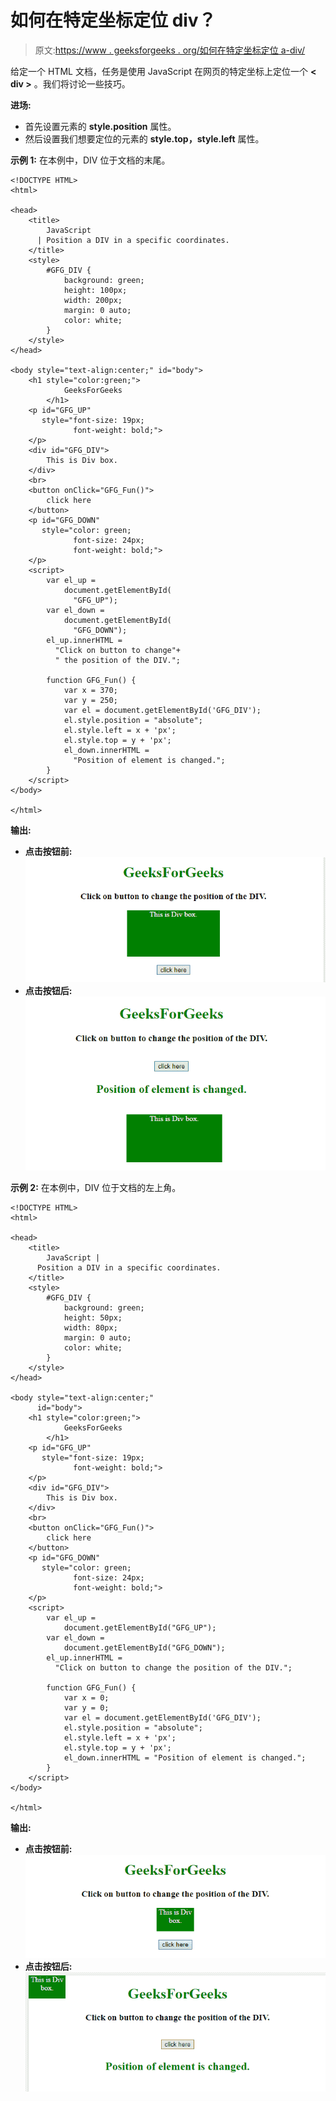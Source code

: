 # 如何在特定坐标定位 div？

> 原文:[https://www . geeksforgeeks . org/如何在特定坐标定位 a-div/](https://www.geeksforgeeks.org/how-to-position-a-div-at-specific-coordinates/)

给定一个 HTML 文档，任务是使用 JavaScript 在网页的特定坐标上定位一个 **< div >** 。我们将讨论一些技巧。

**进场:**

*   首先设置元素的 **style.position** 属性。
*   然后设置我们想要定位的元素的 **style.top，style.left** 属性。

**示例 1:** 在本例中，DIV 位于文档的末尾。

```
<!DOCTYPE HTML>
<html>

<head>
    <title>
        JavaScript 
      | Position a DIV in a specific coordinates.
    </title>
    <style>
        #GFG_DIV {
            background: green;
            height: 100px;
            width: 200px;
            margin: 0 auto;
            color: white;
        }
    </style>
</head>

<body style="text-align:center;" id="body">
    <h1 style="color:green;">  
            GeeksForGeeks  
        </h1>
    <p id="GFG_UP" 
       style="font-size: 19px;
              font-weight: bold;">
    </p>
    <div id="GFG_DIV">
        This is Div box.
    </div>
    <br>
    <button onClick="GFG_Fun()">
        click here
    </button>
    <p id="GFG_DOWN" 
       style="color: green; 
              font-size: 24px; 
              font-weight: bold;">
    </p>
    <script>
        var el_up = 
            document.getElementById(
              "GFG_UP");
        var el_down = 
            document.getElementById(
              "GFG_DOWN");
        el_up.innerHTML = 
          "Click on button to change"+
          " the position of the DIV.";

        function GFG_Fun() {
            var x = 370;
            var y = 250;
            var el = document.getElementById('GFG_DIV');
            el.style.position = "absolute";
            el.style.left = x + 'px';
            el.style.top = y + 'px';
            el_down.innerHTML = 
              "Position of element is changed.";
        }
    </script>
</body>

</html>
```

**输出:**

*   **点击按钮前:**
    ![](img/c8413f117365f0d66f968622220ad4f5.png)
*   **点击按钮后:**
    ![](img/b43623c012aeb7fb4a9648158e726a9b.png)

**示例 2:** 在本例中，DIV 位于文档的左上角。

```
<!DOCTYPE HTML>
<html>

<head>
    <title>
        JavaScript | 
      Position a DIV in a specific coordinates.
    </title>
    <style>
        #GFG_DIV {
            background: green;
            height: 50px;
            width: 80px;
            margin: 0 auto;
            color: white;
        }
    </style>
</head>

<body style="text-align:center;"
      id="body">
    <h1 style="color:green;">  
            GeeksForGeeks  
        </h1>
    <p id="GFG_UP" 
       style="font-size: 19px;
              font-weight: bold;">
    </p>
    <div id="GFG_DIV">
        This is Div box.
    </div>
    <br>
    <button onClick="GFG_Fun()">
        click here
    </button>
    <p id="GFG_DOWN" 
       style="color: green; 
              font-size: 24px;
              font-weight: bold;">
    </p>
    <script>
        var el_up = 
            document.getElementById("GFG_UP");
        var el_down = 
            document.getElementById("GFG_DOWN");
        el_up.innerHTML = 
          "Click on button to change the position of the DIV.";

        function GFG_Fun() {
            var x = 0;
            var y = 0;
            var el = document.getElementById('GFG_DIV');
            el.style.position = "absolute";
            el.style.left = x + 'px';
            el.style.top = y + 'px';
            el_down.innerHTML = "Position of element is changed.";
        }
    </script>
</body>

</html>
```

**输出:**

*   **点击按钮前:**
    ![](img/d414be60529e5f39402ad197d0177f70.png)
*   **点击按钮后:**
    ![](img/5cb4cb5610093246f9ad882284f243c9.png)